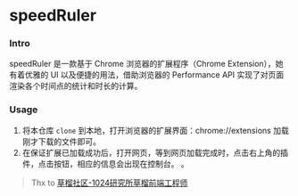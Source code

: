 # speedRuler  
### Intro
speedRuler 是一款基于 Chrome 浏览器的扩展程序（Chrome Extension），她有着优雅的 UI 以及便捷的用法，借助浏览器的 Performance API 实现了对页面渲染各个时间点的统计和时长的计算。  
### Usage
1. 将本仓库 ```clone``` 到本地，打开浏览器的扩展界面：chrome://extensions 加载刚才下载的文件即可。
2. 在保证扩展已加载成功后，打开网页，等到网页加载完成时，点击右上角的插件，点击按钮，相应的信息会出现在控制台。 。

> Thx to [草榴社区-1024研究所草榴前端工程师](https://www.talkingcoder.com/article/6393568564023870746)  
